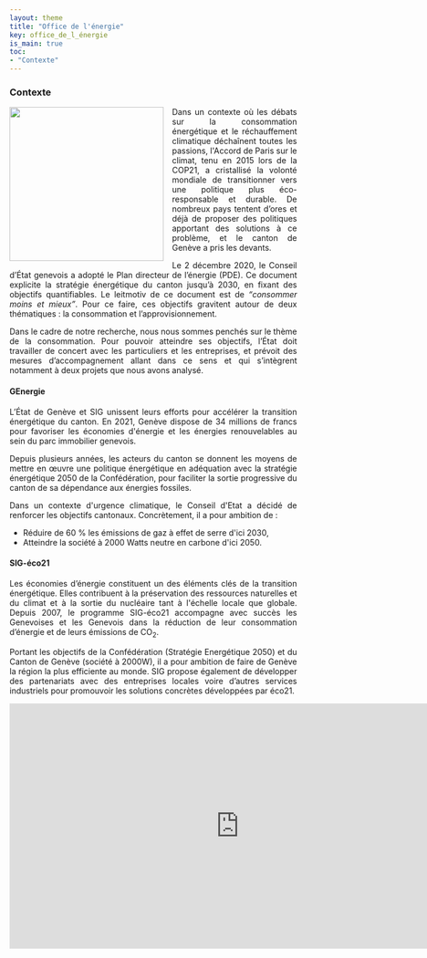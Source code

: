 ```yaml
---
layout: theme
title: "Office de l'énergie"
key: office_de_l_énergie
is_main: true
toc:
- "Contexte"
---
```


### Contexte
<div align="justify">
<img src="https://www.apc-paris.com/sites/www.apc-paris.com/files/styles/square/public/file_fields/2016/05/25/23595388112-a931b9305e-o.jpg?itok=qyvFniWr" style="margin-right: 15px; border: 0;" align="left" width="270" height="270" /><p>Dans un contexte où les débats sur la consommation énergétique et le réchauffement climatique déchaînent toutes les passions, l'Accord de Paris sur le climat, tenu en 2015 lors de la COP21, a cristallisé la volonté mondiale de transitionner vers une politique plus éco-responsable et durable. De nombreux pays tentent d’ores et déjà de proposer des politiques apportant des solutions à ce problème, et le canton de Genève a pris les devants.</p>
<p>Le 2 décembre 2020, le Conseil d’État genevois a adopté le Plan directeur de l’énergie (PDE). Ce document explicite la stratégie énergétique du canton jusqu’à 2030, en fixant des objectifs quantifiables. Le leitmotiv de ce document est de <q style="font-style: italic;">consommer moins et mieux</q>. Pour ce faire, ces objectifs gravitent autour de deux thématiques : la consommation et l’approvisionnement.</p>
<p>Dans le cadre de notre recherche, nous nous sommes penchés sur le thème de la consommation. Pour pouvoir atteindre ses objectifs, l’État doit travailler de concert avec les particuliers et les entreprises, et prévoit des mesures d’accompagnement allant dans ce sens et qui s’intègrent notamment à deux projets que nous avons analysé.</p>
</div>

#### GEnergie
<div align="justify">
<p>L’État de Genève et SIG unissent leurs efforts pour accélérer la transition énergétique du canton.
En 2021, Genève dispose de 34 millions de francs pour favoriser les économies d'énergie et les énergies renouvelables au sein du parc immobilier genevois.</p>
<p>Depuis plusieurs années, les acteurs du canton se donnent les moyens de mettre en œuvre une politique énergétique en adéquation avec la stratégie énergétique 2050 de la Confédération, pour faciliter la sortie progressive du canton de sa dépendance aux énergies fossiles.</p>
<p>Dans un contexte d'urgence climatique, le Conseil d'Etat a décidé de renforcer les objectifs cantonaux. Concrètement, il a pour ambition de :</p>
<ul>
  <li>Réduire de 60 % les émissions de gaz à effet de serre d'ici 2030,</li>
  <li>Atteindre la société à 2000 Watts neutre en carbone d'ici 2050.</li>
</ul>
</div>

#### SIG-éco21
<div align="justify">
<p>Les économies d’énergie constituent un des éléments clés de la transition énergétique. Elles contribuent à la préservation des ressources naturelles et du climat et à la sortie du nucléaire tant à l'échelle locale que globale. Depuis 2007, le programme SIG-éco21 accompagne avec succès les Genevoises et les Genevois dans la réduction de leur consommation d’énergie et de leurs émissions de CO<sub>2</sub>.</p>
<p>Portant les objectifs de la Confédération (Stratégie Energétique 2050) et du Canton de Genève (société à 2000W), il a pour ambition de faire de Genève la région la plus efficiente au monde. SIG propose également de développer des partenariats avec des entreprises locales voire d’autres services industriels pour promouvoir les solutions concrètes développées par éco21.</p>
</div>
<div align="justify">
<iframe title="Youtube video" id="youtube-player-60a77cee0542a" width="804" height="430" frameborder="0" allowfullscreen="allowfullscreen" src="https://www.youtube.com/embed/TykKBwPjSV8?autoplay=0&amp;start=0&amp;rel=0&amp;enablejsapi=1"></iframe>
</div>
